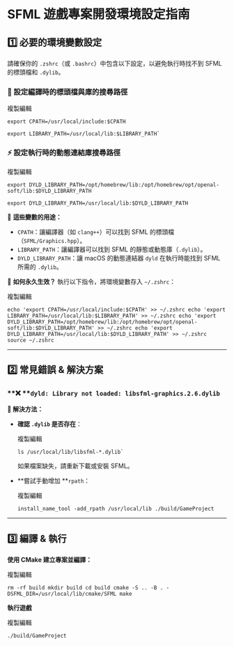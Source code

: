 # **SFML 遊戲專案開發環境設定指南**

## **1️⃣ 必要的環境變數設定**

請確保你的 `.zshrc`（或 `.bashrc`）中包含以下設定，以避免執行時找不到 SFML 的標頭檔和 `.dylib`。

### **📂 設定編譯時的標頭檔與庫的搜尋路徑**

複製編輯

```
export CPATH=/usr/local/include:$CPATH
```
```
export LIBRARY_PATH=/usr/local/lib:$LIBRARY_PATH`
```

### **⚡ 設定執行時的動態連結庫搜尋路徑**

複製編輯

```
export DYLD_LIBRARY_PATH=/opt/homebrew/lib:/opt/homebrew/opt/openal-soft/lib:$DYLD_LIBRARY_PATH
```
```
export DYLD_LIBRARY_PATH=/usr/local/lib:$DYLD_LIBRARY_PATH
```


📌 **這些變數的用途：**
- `CPATH`：讓編譯器（如 `clang++`）可以找到 SFML 的標頭檔（`SFML/Graphics.hpp`）。
- `LIBRARY_PATH`：讓編譯器可以找到 SFML 的靜態或動態庫（`.dylib`）。
- `DYLD_LIBRARY_PATH`：讓 macOS 的動態連結器 `dyld` 在執行時能找到 SFML 所需的 `.dylib`。

📌 **如何永久生效？**
執行以下指令，將環境變數存入 `~/.zshrc`：

複製編輯

```
echo 'export CPATH=/usr/local/include:$CPATH' >> ~/.zshrc echo 'export LIBRARY_PATH=/usr/local/lib:$LIBRARY_PATH' >> ~/.zshrc echo 'export DYLD_LIBRARY_PATH=/opt/homebrew/lib:/opt/homebrew/opt/openal-soft/lib:$DYLD_LIBRARY_PATH' >> ~/.zshrc echo 'export DYLD_LIBRARY_PATH=/usr/local/lib:$DYLD_LIBRARY_PATH' >> ~/.zshrc source ~/.zshrc
```
---

## **2️⃣ 常見錯誤 & 解決方案**

### **❌ **`dyld: Library not loaded: libsfml-graphics.2.6.dylib`

**🔹 解決方法：**
- **確認 **`.dylib`** 是否存在**：

  複製編輯

  ```
  ls /usr/local/lib/libsfml-*.dylib`
  ```

  如果檔案缺失，請重新下載或安裝 SFML。
- **嘗試手動增加 **`rpath`：

  複製編輯

  ```
  install_name_tool -add_rpath /usr/local/lib ./build/GameProject
  ```

---

## **3️⃣ 編譯 & 執行**

**使用 CMake 建立專案並編譯：**

複製編輯

```
rm -rf build mkdir build cd build cmake -S .. -B . -DSFML_DIR=/usr/local/lib/cmake/SFML make
```

**執行遊戲**

複製編輯

```
./build/GameProject
```
